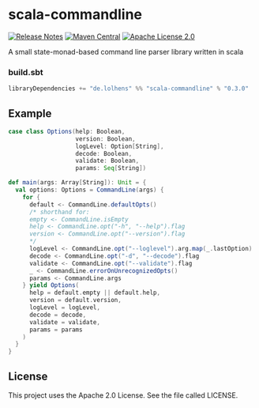 # scala-commandline
[![Release Notes](https://img.shields.io/github/release/LolHens/scala-commandline.svg?maxAge=3600)](https://github.com/LolHens/scala-commandline/releases/latest)
[![Maven Central](https://img.shields.io/maven-central/v/de.lolhens/scala-commandline_2.13)](https://search.maven.org/artifact/de.lolhens/scala-commandline_2.13)
[![Apache License 2.0](https://img.shields.io/github/license/LolHens/scala-commandline.svg?maxAge=3600)](https://www.apache.org/licenses/LICENSE-2.0)

A small state-monad-based command line parser library written in scala

### build.sbt
```sbt
libraryDependencies += "de.lolhens" %% "scala-commandline" % "0.3.0"
```

## Example
```scala
case class Options(help: Boolean,
                   version: Boolean,
                   logLevel: Option[String],
                   decode: Boolean,
                   validate: Boolean,
                   params: Seq[String])

def main(args: Array[String]): Unit = {
  val options: Options = CommandLine(args) {
    for {
      default <- CommandLine.defaultOpts()
      /* shorthand for:
      empty <- CommandLine.isEmpty
      help <- CommandLine.opt("-h", "--help").flag
      version <- CommandLine.opt("--version").flag
      */
      logLevel <- CommandLine.opt("--loglevel").arg.map(_.lastOption)
      decode <- CommandLine.opt("-d", "--decode").flag
      validate <- CommandLine.opt("--validate").flag
      _ <- CommandLine.errorOnUnrecognizedOpts()
      params <- CommandLine.args
    } yield Options(
      help = default.empty || default.help,
      version = default.version,
      logLevel = logLevel,
      decode = decode,
      validate = validate,
      params = params
    )
  }
}
```

## License
This project uses the Apache 2.0 License. See the file called LICENSE.

